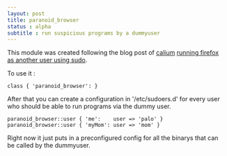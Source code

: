 ```yaml
---
layout: post 
title: paranoid_browser
status : alpha
subtitle : run suspicious programs by a dummyuser
---
```


This module was created following the blog post of [calium](http://calum.org/) 
[running firefox as another user using sudo](http://calum.org/posts/running-firefox-as-another-user-using-sudo).

To use it :  

    class { 'paranoid_browser': }

After that you can create a configuration in '/etc/sudoers.d' for every user who should be able to run programs via the dummy user.

    paranoid_browser::user { 'me':    user => 'palo' }
    paranoid_browser::user { 'myMom': user => 'mom' }

Right now it just puts in a preconfigured config for all the binarys that can be called by the dummyuser.

